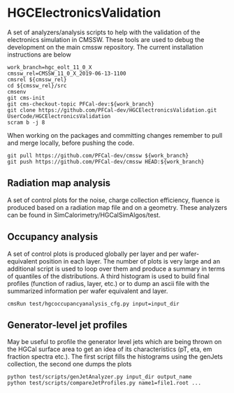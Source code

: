# HGCElectronicsValidation

A set of analyzers/analysis scripts to help with the validation of the electronics simulation in CMSSW.
These tools are used to debug the development on the main cmssw repository.
The current installation instructions are below

```
work_branch=hgc_eolt_11_0_X
cmssw_rel=CMSSW_11_0_X_2019-06-13-1100
cmsrel ${cmssw_rel}
cd ${cmssw_rel}/src
cmsenv
git cms-init
git cms-checkout-topic PFCal-dev:${work_branch}
git clone https://github.com/PFCal-dev/HGCElectronicsValidation.git UserCode/HGCElectronicsValidation
scram b -j 8
```

When working on the packages and committing changes remember to pull and merge locally, before pushing the code.

```
git pull https://github.com/PFCal-dev/cmssw ${work_branch}
git push https://github.com/PFCal-dev/cmssw HEAD:${work_branch}
```

## Radiation map analysis

A set of control plots for the noise, charge collection efficiency, fluence is produced based on a radiation map file
and on a geometry. These analyzers can be found in SimCalorimetry/HGCalSimAlgos/test.

## Occupancy analysis

A set of control plots is produced globally per layer and per wafer-equivalent position in each layer.
The number of plots is very large and an additional script is used to loop over them
and produce a summary in terms of quantiles of the distributions.
A third histogram is used to build final profiles (function of radius, layer, etc.)
or to dump an ascii file with the summarized information per wafer equivalent and layer.

```
cmsRun test/hgcoccupancyanalysis_cfg.py input=input_dir
```

## Generator-level jet profiles

May be useful to profile the generator level jets which are being thrown on the HGCal surface area
to get an idea of its characteristics (pT, eta, em fraction spectra etc.).
The first script fills the histograms using the genJets collection, the second one dumps the plots

```
python test/scripts/genJetAnalyzer.py input_dir output_name
python test/scripts/compareJetProfiles.py name1=file1.root ...
```
